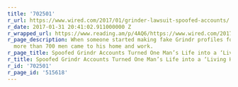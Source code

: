 ```yaml
---
title: '702501'
r_url: https://www.wired.com/2017/01/grinder-lawsuit-spoofed-accounts/
r_date: 2017-01-31 20:41:02.911000000 Z
r_wrapped_url: https://www.reading.am/p/4AQ6/https://www.wired.com/2017/01/grinder-lawsuit-spoofed-accounts/
r_page_description: When someone started making fake Grindr profiles for Matthew Herrick,
  more than 700 men came to his home and work.
r_page_title: Spoofed Grindr Accounts Turned One Man’s Life into a ‘Living Hell’
r_title: Spoofed Grindr Accounts Turned One Man’s Life into a ‘Living Hell’
r_id: '702501'
r_page_id: '515618'
---
```


